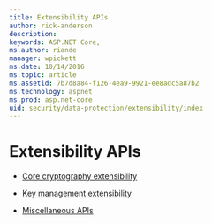 ```yaml
---
title: Extensibility APIs 
author: rick-anderson
description: 
keywords: ASP.NET Core,
ms.author: riande
manager: wpickett
ms.date: 10/14/2016
ms.topic: article
ms.assetid: 7b7d8a84-f126-4ea9-9921-ee8adc5a87b2
ms.technology: aspnet
ms.prod: asp.net-core
uid: security/data-protection/extensibility/index
---
```

# Extensibility APIs

* [Core cryptography extensibility](core-crypto.md)

* [Key management extensibility](key-management.md)

* [Miscellaneous APIs](misc-apis.md)
